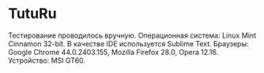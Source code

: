 # TutuRu
Тестирование проводилось вручную.
Операционная система: Linux Mint Cinnamon 32-bit.
В качестве IDE используется Sublime Text.
Браузеры: Google Chrome 44.0.2403.155, Mozilla Firefox 28.0, Opera 12.16.
Устройство: MSI GT60.
